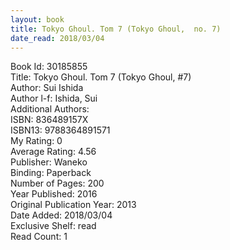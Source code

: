 ```yaml
---
layout: book
title: Tokyo Ghoul. Tom 7 (Tokyo Ghoul,  no. 7)
date_read: 2018/03/04
---
```


Book Id: 30185855<br />
Title: Tokyo Ghoul. Tom 7 (Tokyo Ghoul, #7)<br />
Author: Sui Ishida<br />
Author l-f: Ishida, Sui<br />
Additional Authors: <br />
ISBN: 836489157X<br />
ISBN13: 9788364891571<br />
My Rating: 0<br />
Average Rating: 4.56<br />
Publisher: Waneko<br />
Binding: Paperback<br />
Number of Pages: 200<br />
Year Published: 2016<br />
Original Publication Year: 2013<br />
Date Added: 2018/03/04<br />
Exclusive Shelf: read<br />
Read Count: 1<br />

